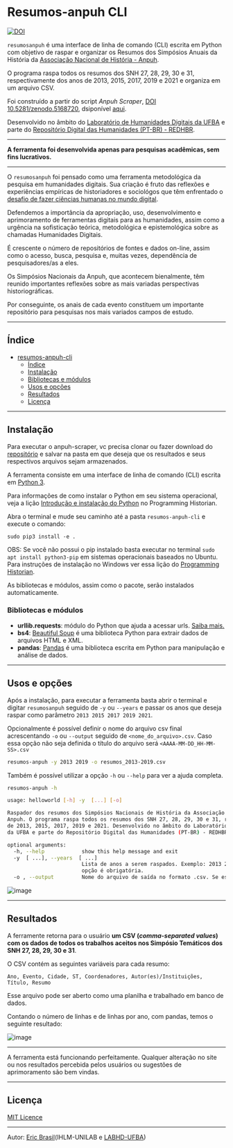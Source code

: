 # Resumos-anpuh CLI

[![DOI](https://zenodo.org/badge/DOI/10.5281/zenodo.5252128.svg)](https://doi.org/10.5281/zenodo.5252128)

`resumosanpuh` é uma interface de linha de comando (CLI) escrita em Python com objetivo de raspar e organizar os Resumos dos Simpósios Anuais da História da [Associação Nacional de História - Anpuh](https://anpuh.org.br).

O programa raspa todos os resumos dos SNH 27, 28, 29, 30 e 31, respectivamente dos anos de 2013, 2015, 2017, 2019 e 2021 e organiza em um arquivo CSV.

Foi construído a partir do script _Anpuh Scraper_, [DOI 10.5281/zenodo.5168720](https://doi.org/10.5281/zenodo.5168720), dsiponível [aqui](https://github.com/LABHDUFBA/anpuh-scraper).

Desenvolvido no âmbito do [Laboratório de Humanidades Digitais da UFBA](http://www.labhd.ufba.br/) e parte do [Repositório Digital das Humanidades (PT-BR) - REDHBR](https://labhdufba.github.io/redhbr/).

___

**A ferramenta foi desenvolvida apenas para pesquisas acadêmicas, sem fins lucrativos.**
___

O `resumosanpuh` foi pensado como uma ferramenta metodológica da pesquisa em humanidades digitais. Sua criação é fruto das reflexões e experiências empíricas de historiadores e sociológos que têm enfrentado o [desafio de fazer ciências humanas no mundo digital](http://bibliotecadigital.fgv.br/ojs/index.php/reh/article/view/79933).

Defendemos a importância da apropriação, uso, desenvolvimento e aprimoramento de ferramentas digitais para as humanidades, assim como a urgência na sofisticação teórica, metodológica e epistemológica sobre as chamadas Humanidades Digitais.

É crescente o número de repositórios de fontes e dados on-line, assim como o acesso, busca, pesquisa e, muitas vezes, dependência de pesquisadores/as a eles.

Os Simpósios Nacionais da Anpuh, que acontecem bienalmente, têm reunido importantes reflexões sobre as mais variadas perspectivas historiográficas.

Por conseguinte, os anais de cada evento constituem um importante repositório para pesquisas nos mais variados campos de estudo.
___

## Índice

- [resumos-anpuh-cli](#resumos-anpuh-cli)
  - [Índice](#índice)
  - [Instalação](#instalação)
  - [Bibliotecas e módulos](#bibliotecas-e-módulos)
  - [Usos e opções](#usos-e-opções)
  - [Resultados](#resultados)
  - [Licença](#licença)

---

## Instalação

Para executar o anpuh-scraper, vc precisa clonar ou fazer download do [repositório]() e salvar na pasta em que deseja que os resultados e seus respectivos arquivos sejam armazenados. 

A ferramenta consiste em uma interface de linha de comando (CLI) escrita em [Python 3](https://www.python.org/). 

Para informações de como instalar o Python em seu sistema operacional, veja a lição [Introdução e instalação do Python](https://programminghistorian.org/pt/licoes/introducao-instalacao-python) no Programming Historian.

Abra o terminal e mude seu caminho até a pasta `resumos-anpuh-cli` e execute o comando:

```
sudo pip3 install -e .
```

OBS: Se você não possui o pip instalado basta executar no terminal `sudo apt install python3-pip` em sistemas operacionais baseados no Ubuntu. Para instruções de instalação no Windows ver essa lição do [Programming Historian](https://programminghistorian.org/es/lecciones/instalar-modulos-python-pip#instrucciones-para-windows).

As bibliotecas e módulos, assim como o pacote, serão instalados automaticamente.

### Bibliotecas e módulos

- **urllib.requests**: módulo do Python que ajuda a acessar urls.
[Saiba mais.](https://docs.python.org/pt-br/3/library/urllib.request.htmll)
- **bs4**: [Beautiful Soup](https://www.crummy.com/software/BeautifulSoup/bs4/doc/) é uma biblioteca Python para extrair
 dados de arquivos HTML e XML.
- **pandas**: [Pandas](https://pandas.pydata.org/) é uma biblioteca escrita em Python para manipulação e análise de dados. 

---

## Usos e opções

Após a instalação, para executar a ferramenta basta abrir o terminal e digitar  `resumosanpuh` seguido de `-y` ou `--years` e passar os anos que deseja raspar como parâmetro `2013 2015 2017 2019 2021`. 

Opcionalmente é possível definir o nome do arquivo csv final acrescentando `-o` ou `--output` seguido de `<nome_do_arquivo>.csv`. Caso essa opção não seja definida o título do arquivo será `<AAAA-MM-DD_HH-MM-SS>.csv`

```bash
resumos-anpuh -y 2013 2019 -o resumos_2013-2019.csv
```

Também é possível utilizar a opção `-h` ou `--help` para ver a ajuda completa.

```bash
resumos-anpuh -h

usage: helloworld [-h] -y  [...] [-o]

Raspador dos resumos dos Simpósios Nacionais de História da Associação Nacional de História -
Anpuh. O programa raspa todos os resumos dos SNH 27, 28, 29, 30 e 31, respectivamente dos anos
de 2013, 2015, 2017, 2019 e 2021. Desenvolvido no âmbito do Laboratório de Humanidades Digitais
da UFBA e parte do Repositório Digital das Humanidades (PT-BR) - REDHBR.

optional arguments:
  -h, --help            show this help message and exit
  -y  [ ...], --years  [ ...]
                        Lista de anos a serem raspados. Exemplo: 2013 2015 2017 2019 2021. Essa
                        opção é obrigatória.
  -o , --output         Nome do arquivo de saída no formato .csv. Se essa opção não for definida, o título do arquivo será `<AAAA-MM-DD_HH-MM-SS>.csv`
```

![image](https://user-images.githubusercontent.com/58128421/130711906-cdb0ffea-fbd1-4699-885e-1e1bcf00ad9d.png)

---

## Resultados

A ferramente retorna para o usuário **um CSV (*comma-separated values*) com os dados de todos os trabalhos aceitos nos Simpósio Temáticos dos SNH 27, 28, 29, 30 e 31**.

O CSV contém as seguintes variáveis para cada resumo:

`Ano, Evento, Cidade, ST, Coordenadores, Autor(es)/Instituições, Título, Resumo`

Esse arquivo pode ser aberto como uma planilha e trabalhado em banco de dados.

Contando o número de linhas e de linhas por ano, com pandas, temos o seguinte resultado:

![image](https://user-images.githubusercontent.com/58128421/130712111-f8654c2c-0d81-4b65-89ba-b5e567f96fea.png)

---

A ferramenta está funcionando perfeitamente. Qualquer alteração no site ou nos resultados percebida pelos usuários ou sugestões de aprimoramento são bem vindas.

---

## Licença

[MIT Licence](LICENSE)

---

Autor: [Eric Brasil](https://github.com/ericbrasiln)(IHLM-UNILAB e [LABHD-UFBA](http://labhd.ufba.br/))
